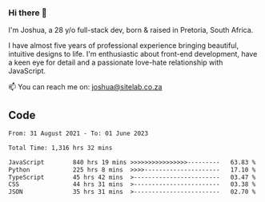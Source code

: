 ### Hi there 👋

I'm Joshua, a 28 y/o full-stack dev, born & raised in Pretoria, South Africa. 

I have almost five years of professional experience bringing beautiful, intuitive designs to life. I'm enthusiastic about front-end development, have a keen eye for detail and a passionate love-hate relationship with JavaScript.

📫 You can reach me on: joshua@sitelab.co.za

## **Code**

<!--START_SECTION:waka-->

```txt
From: 31 August 2021 - To: 01 June 2023

Total Time: 1,316 hrs 32 mins

JavaScript        840 hrs 19 mins >>>>>>>>>>>>>>>>---------   63.83 %
Python            225 hrs 8 mins  >>>>---------------------   17.10 %
TypeScript        45 hrs 42 mins  >------------------------   03.47 %
CSS               44 hrs 31 mins  >------------------------   03.38 %
JSON              35 hrs 31 mins  >------------------------   02.70 %
```

<!--END_SECTION:waka-->
